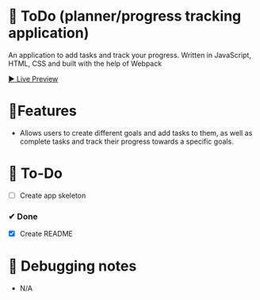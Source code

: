# 🎨 ToDo (planner/progress tracking application)

An application to add tasks and track your progress. Written in JavaScript, HTML, CSS and built with the help of Webpack

[▶ Live Preview](https://petromirkolev.github.io/odin-todo/)

# 🚀Features

- Allows users to create different goals and add tasks to them, as well as complete tasks and track their progress towards a specific goals.

# 🔨 To-Do

- [ ] Create app skeleton

### ✔ Done

- [x] Create README

# 📖 Debugging notes

- N/A
